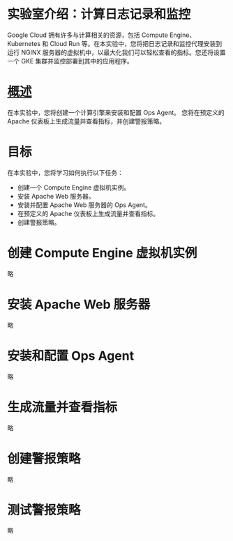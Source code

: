 # 实验室介绍：计算日志记录和监控
Google Cloud 拥有许多与计算相关的资源，包括 Compute Engine、Kubernetes 和 Cloud Run 等。在本实验中，您将把日志记录和监控代理安装到运行 NGINX 服务器的虚拟机中，以最大化我们可以轻松查看的指标。您还将设置一个 GKE 集群并监控部署到其中的应用程序。

# [概述](https://www.cloudskillsboost.google/course_sessions/5594745/labs/322944)
在本实验中，您将创建一个计算引擎来安装和配置 Ops Agent。 您将在预定义的 Apache 仪表板上生成流量并查看指标，并创建警报策略。

# 目标
在本实验中，您将学习如何执行以下任务：
* 创建一个 Compute Engine 虚拟机实例。
* 安装 Apache Web 服务器。
* 安装并配置 Apache Web 服务器的 Ops Agent。
* 在预定义的 Apache 仪表板上生成流量并查看指标。
* 创建警报策略。

# 创建 Compute Engine 虚拟机实例
略

# 安装 Apache Web 服务器
略

# 安装和配置 Ops Agent
略

# 生成流量并查看指标
略

# 创建警报策略
略

# 测试警报策略
略
